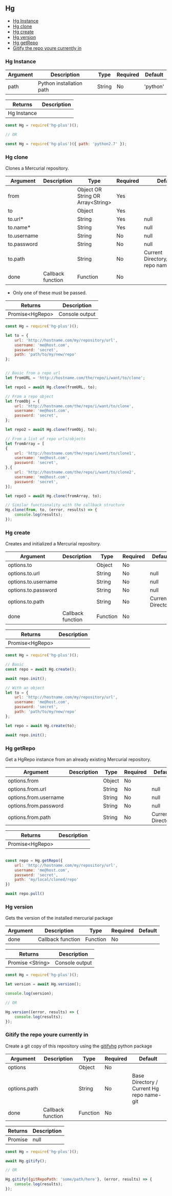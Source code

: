 ## Hg

* [Hg Instance](#hg-instance)
* [Hg clone](#hg-clone)
* [Hg create](#hg-create)
* [Hg version](#hg-version)
* [Hg getRepo](#hg-getRepo)
* [Gitify the repo youre currently in](#gitify-the-repo-youre-currently-in)

### Hg Instance

| Argument      | Description              | Type     | Required | Default           |
|---------------|--------------------------|----------|----------|-------------------|
| path          | Python installation path | String   | No       |  'python'         |


| Returns                | Description      |
|------------------------|------------------|
| Hg Instance            |                  |



```javascript
const Hg = require('hg-plus')();

// OR

const Hg = require('hg-plus')({ path: 'python2.7' });

```

### Hg clone

Clones a Mercurial repository.

| Argument      | Description           | Type     | Required | Default           |
|---------------|-----------------------|----------|----------|-------------------|
| from          |                       | Object OR String OR Array&lt;String&gt;  | Yes  |        |
| to            |                       | Object   | Yes      |                   |
| to.url*       |                       | String   | Yes      | null              |
| to.name*      |                       | String   | Yes      | null              |
| to.username   |                       | String   | No       | null              |
| to.password   |                       | String   | No       | null              |
| to.path       |                       | String   | No       | Current Directory/&lt;Cloned repo name&gt; |
| done          | Callback function     | Function | No       |                   |

* Only one of these must be passed.

| Returns                | Description      |
|------------------------|------------------|
| Promise&lt;HgRepo&gt;  | Console output   |


```javascript
const Hg = require('hg-plus')();

let to = {
	url: 'http://hostname.com/my/repository/url',
	username: 'me@host.com',
	password: 'secret',
	path: 'path/to/my/new/repo'
};


// Basic from a repo url
let fromURL = 'http://hostname.com/the/repo/i/want/to/clone';

let repo1 = await Hg.clone(fromURL, to);

// From a repo object
let fromObj = {
	url: 'http://hostname.com/the/repo/i/want/to/clone',
	username: 'me@host.com',
	password: 'secret',
};

let repo2 = await Hg.clone(fromObj, to);

// From a list of repo urls/objects
let fromArray = [
{
	url: 'http://hostname.com/the/repo/i/want/to/clone1',
	username: 'me@host.com',
	password: 'secret',
},{
	url: 'http://hostname.com/the/repo/i/want/to/clone2',
	username: 'me@host.com',
	password: 'secret',
}];

let repo3 = await Hg.clone(fromArray, to);

// Similar functionality with the callback structure
Hg.clone(from, to, (error, results) => {
	console.log(results);
});

```

### Hg create

Creates and initialized a Mercurial repository.

| Argument              | Description   | Type     | Required | Default           |
|-----------------------|---------------|----------|----------|-------------------|
| options.to            |               | Object   | No       |                   |
| options.to.url        |               | String   | No       | null              |
| options.to.username   |               | String   | No       | null              |
| options.to.password   |               | String   | No       | null              |
| options.to.path       |               | String   | No       | Current Directory |
| done          | Callback function     | Function | No       |                   |

| Returns                          | Description      |
|----------------------------------|------------------|
| Promise&lt;HgRepo&gt;            |                  |


```javascript
const Hg = require('hg-plus')();

// Basic
const repo = await Hg.create();

await repo.init();

// With an object
let to = {
	url: 'http://hostname.com/my/repository/url',
	username: 'me@host.com',
	password: 'secret',
	path: 'path/to/my/new/repo'
};

let repo = await Hg.create(to);

await repo.init();

```


### Hg getRepo

Get a HgRepo instance from an already existing Mercurial repository.

| Argument               | Description   | Type     | Required | Default           |
|------------------------|---------------|----------|----------|-------------------|
| options.from           |               | Object   | No       |                   |
| options.from.url       |               | String   | No       | null              |
| options.from.username  |               | String   | No       | null              |
| options.from.password  |               | String   | No       | null              |
| options.from.path      |               | String   | No       | Current Directory |

| Returns                          | Description      |
|----------------------------------|------------------|
| Promise&lt;HgRepo&gt;            |                  |

```javascript

const repo = Hg.getRepo({
	url: 'http://hostname.com/my/repository/url',
	username: 'me@host.com',
	password: 'secret',
	path: 'my/local/cloned/repo'
})

await repo.pull()

```


### Hg version

Gets the version of the installed mercurial package

| Argument      | Description           | Type     | Required | Default           |
|---------------|-----------------------|----------|----------|-------------------|
| done          | Callback function     | Function | No       |                   |

| Returns                | Description      |
|------------------------|------------------|
| Promise &lt;String&gt; | Console output   |


```javascript
const Hg = require('hg-plus')();

let version = await Hg.version();

console.log(version);

// OR

Hg.version((error, results) => {
	console.log(results);
});

```

### Gitify the repo youre currently in

Create a git copy of this repository using the [gitifyhg](https://github.com/buchuki/gitifyhg) python package

| Argument      | Description           | Type     | Required | Default           |
|---------------|-----------------------|----------|----------|-------------------|
| options       |                       | Object   | No       |                   |
| options.path  |                       | String   | No       | Base Directory / Current Hg repo name-git              |
| done          | Callback function     | Function | No       |                   |

| Returns                | Description      |
|------------------------|------------------|
| Promise                | null             |


```javascript
const Hg = require('hg-plus')();

await Hg.gitify();

// OR

Hg.gitify({gitRepoPath: 'some/path/here'}, (error, results) => {
	console.log(results);
});

```
